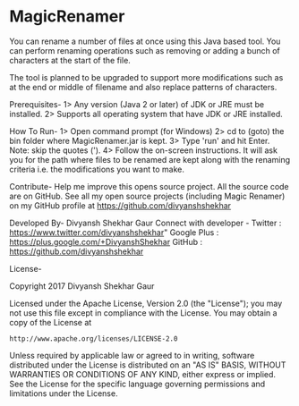 # MagicRenamer
You can rename a number of files at once using this Java based tool. You can perform renaming operations such as removing or adding a bunch of characters at the start of the file.

The tool is planned to be upgraded to support more modifications such as at the end or middle of filename and also replace patterns of characters.

Prerequisites-
1> Any version (Java 2 or later) of JDK or JRE must be installed.
2> Supports all operating system that have JDK or JRE installed.

How To Run-
1> Open command prompt (for Windows)
2> cd to (goto) the bin folder where MagicRenamer.jar is kept.
3> Type 'run' and hit Enter. Note: skip the quotes (').
4> Follow the on-screen instructions. It will ask you for the
   path where files to be renamed are kept along with the renaming criteria
   i.e. the modifications you want to make.

Contribute-
Help me improve this opens source project. All the source code are on GitHub. See all my open source projects (including Magic Renamer) on my GitHub profile at https://github.com/divyanshshekhar

Developed By- Divyansh Shekhar Gaur
Connect with developer -
	Twitter : https://www.twitter.com/divyanshshekhar"
	Google Plus : https://plus.google.com/+DivyanshShekhar
	GitHub : https://github.com/divyanshshekhar
	
   
License-

Copyright 2017 Divyansh Shekhar Gaur

Licensed under the Apache License, Version 2.0 (the "License");
you may not use this file except in compliance with the License.
You may obtain a copy of the License at

    http://www.apache.org/licenses/LICENSE-2.0

Unless required by applicable law or agreed to in writing, software
distributed under the License is distributed on an "AS IS" BASIS,
WITHOUT WARRANTIES OR CONDITIONS OF ANY KIND, either express or implied.
See the License for the specific language governing permissions and
limitations under the License.
